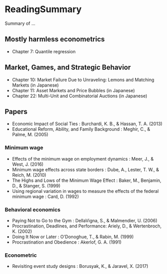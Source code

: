 # ReadingSummary
Summary of ...

## Mostly harmless econometrics
- Chapter 7: Quantile regression

## Market, Games, and Strategic Behavior
- Chapter 10: Market Failure Due to Unraveling: Lemons and Matching Markets (in Japanese)
- Chapter 11: Asset Markets and Price Bubbles (in Japanese)
- Chapter 22: Multi-Unit and Combinatorial Auctions (in Japanese)

## Papers
- Economic Impact of Social Ties : Burchardi, K. B., & Hassan, T. A. (2013)
- Educational Reform, Ability, and Family Background : Meghir, C., & Palme, M. (2005)

### Minimum wage
- Effects of the minimum wage on employment dynamics : Meer, J., & West, J. (2016)
- Minimum wage effects across state borders : Dube, A., Lester, T. W., & Reich, M. (2010)
- The Highs and Lows of the Minimum Wage Effect : Baker, M., Benjamin, D., & Stanger, S. (1999)
- Using regional variation in wages to measure the effects of the federal minimum wage : Card, D. (1992)

### Behavioral economics
- Paying Not to Go to the Gym : DellaVigna, S., & Malmendier, U. (2006)
- Procrastination, Deadlines, and Performance: Ariely, D., & Wertenbroch, K. (2002)
- Doing It Now or Later : O'Donoghue, T., & Rabin, M. (1999)
- Procrastination and Obedience : Akerlof, G. A. (1991)

### Econometric
- Revisiting event study designs : Borusyak, K., & Jaravel, X. (2017)
